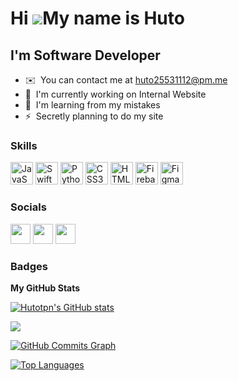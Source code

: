 Hi ![](https://user-images.githubusercontent.com/18350557/176309783-0785949b-9127-417c-8b55-ab5a4333674e.gif)My name is Huto
============================================================================================================================

I'm Software Developer
----------------------

* ✉️  You can contact me at [huto25531112@pm.me](mailto:huto25531112@pm.me)
* 🚀  I'm currently working on Internal Website
* 🧠  I'm learning from my mistakes
* ⚡  Secretly planning to do my site

### Skills


<p align="left">
<a href="https://javascript.com" target="_blank" rel="noreferrer"><img src="https://raw.githubusercontent.com/danielcranney/readme-generator/main/public/icons/skills/javascript-colored.svg" width="36" height="36" alt="JavaScript" /></a>
<a href="https://developer.apple.com/swift/" target="_blank" rel="noreferrer"><img src="https://raw.githubusercontent.com/danielcranney/readme-generator/main/public/icons/skills/swift-colored.svg" width="36" height="36" alt="Swift" /></a>
<a href="https://www.python.org/" target="_blank" rel="noreferrer"><img src="https://raw.githubusercontent.com/danielcranney/readme-generator/main/public/icons/skills/python-colored.svg" width="36" height="36" alt="Python" /></a>
<a href="https://www.w3.org/TR/CSS/#css" target="_blank" rel="noreferrer"><img src="https://raw.githubusercontent.com/danielcranney/readme-generator/main/public/icons/skills/css3-colored.svg" width="36" height="36" alt="CSS3" /></a>
<a href="https://developer.mozilla.org/en-US/docs/Glossary/HTML5" target="_blank" rel="noreferrer"><img src="https://raw.githubusercontent.com/danielcranney/readme-generator/main/public/icons/skills/html5-colored.svg" width="36" height="36" alt="HTML5" /></a>
<a href="https://firebase.google.com/" target="_blank" rel="noreferrer"><img src="https://raw.githubusercontent.com/danielcranney/readme-generator/main/public/icons/skills/firebase-colored.svg" width="36" height="36" alt="Firebase" /></a>
<a href="https://www.figma.com/" target="_blank" rel="noreferrer"><img src="https://raw.githubusercontent.com/danielcranney/readme-generator/main/public/icons/skills/figma-colored.svg" width="36" height="36" alt="Figma" /></a>
</p>


### Socials

<p align="left"> <a href="https://www.dev.to/hutotpn" target="_blank" rel="noreferrer"><img src="https://raw.githubusercontent.com/danielcranney/readme-generator/main/public/icons/socials/devdotto.svg" width="32" height="32" /></a> <a href="https://www.github.com/Hutotpn" target="_blank" rel="noreferrer"><img src="https://raw.githubusercontent.com/danielcranney/readme-generator/main/public/icons/socials/github.svg" width="32" height="32" /></a> <a href="https://www.twitter.com/hutotpn" target="_blank" rel="noreferrer"><img src="https://raw.githubusercontent.com/danielcranney/readme-generator/main/public/icons/socials/twitter.svg" width="32" height="32" /></a></p>

### Badges

<b>My GitHub Stats</b>

<a href="http://www.github.com/Hutotpn"><img src="https://github-readme-stats.vercel.app/api?username=Hutotpn&show_icons=true&hide=&count_private=true&title_color=10b981&text_color=3382ed&icon_color=0891b2&bg_color=ffffff&hide_border=true&show_icons=true" alt="Hutotpn's GitHub stats" /></a>

<a href="http://www.github.com/Hutotpn"><img src="https://github-readme-streak-stats.herokuapp.com/?user=Hutotpn&stroke=3382ed&background=ffffff&ring=10b981&fire=10b981&currStreakNum=3382ed&currStreakLabel=10b981&sideNums=3382ed&sideLabels=3382ed&dates=3382ed&hide_border=true" /></a>

<a href="http://www.github.com/Hutotpn"><img src="https://github-readme-activity-graph.cyclic.app/graph?username=Hutotpn&bg_color=ffffff&color=3382ed&line=0891b2&point=3382ed&area_color=ffffff&area=true&hide_border=true&custom_title=GitHub%20Commits%20Graph" alt="GitHub Commits Graph" /></a>

<a href="https://github.com/Hutotpn" align="left"><img src="https://github-readme-stats.vercel.app/api/top-langs/?username=Hutotpn&langs_count=10&title_color=10b981&text_color=3382ed&icon_color=0891b2&bg_color=ffffff&hide_border=true&locale=en&custom_title=Top%20%Languages" alt="Top Languages" /></a>
